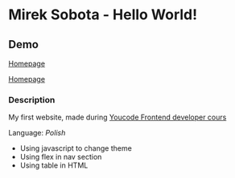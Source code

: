 # Mirek Sobota - Hello World!

## Demo
[Homepage](https://mireksobota.github.io/homepage/)

[Homepage](images/Homepage.gif)

### Description 
My first website, made during [Youcode Frontend developer cours ](https://youcode.pl)

Language: *Polish*

- Using javascript to change theme
- Using flex in nav section
- Using table in HTML
